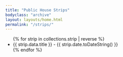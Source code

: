 ```yaml
---
title: "Public House Strips"
bodyclass: "archive"
layout: layouts/home.html
permalink: "/strips/"
---
```


<ul>
{% for strip in collections.strip | reverse %}
  <li>{{ strip.data.title }} - {{ strip.date.toDateString() }}</li>
{% endfor %}
</ul>
